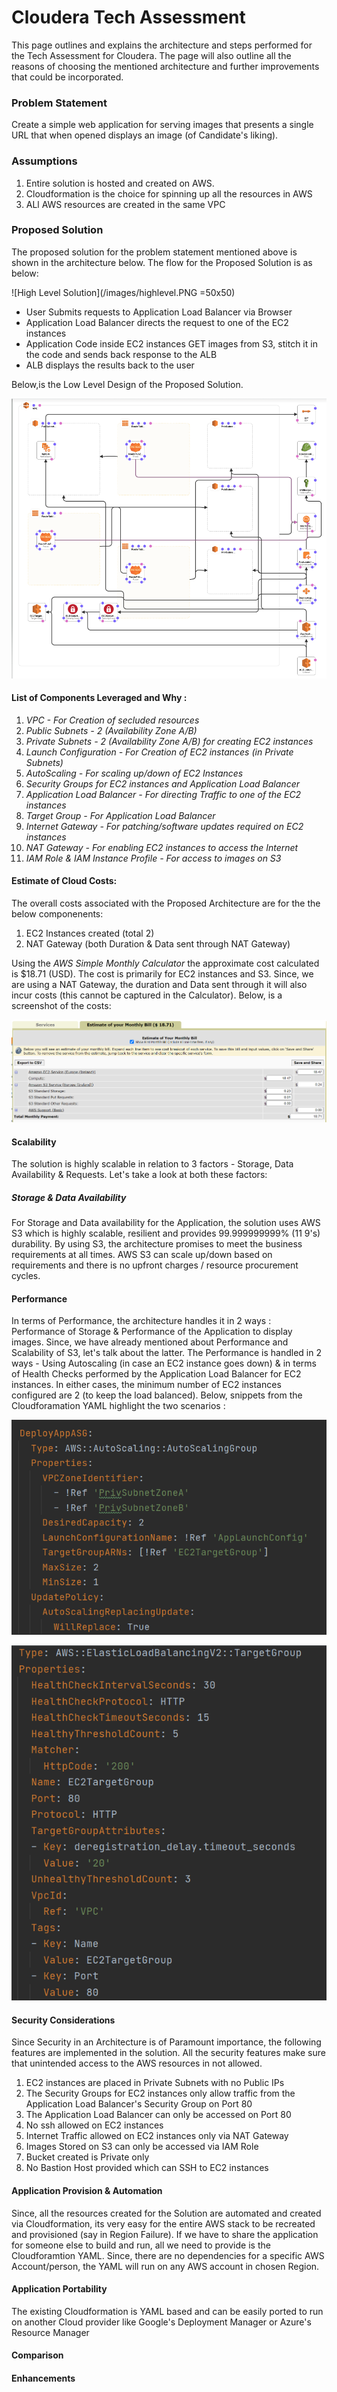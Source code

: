 # Cloudera Tech Assessment

This page outlines and explains the architecture and steps performed for the Tech Assessment for Cloudera. The page will also outline all the reasons of choosing the mentioned architecture and further improvements that could be incorporated.

### Problem Statement

Create a simple web application for serving images that presents a single URL that when opened displays an image (of Candidate's liking).

### Assumptions

1. Entire solution is hosted and created on AWS.
2. Cloudformation is the choice for spinning up all the resources in AWS
3. ALl AWS resources are created in the same VPC

### Proposed Solution

The proposed solution for the problem statement mentioned above is shown in the architecture below. The flow for the Proposed Solution is as below:

![High Level Solution](/images/highlevel.PNG =50x50)

* User Submits requests to Application Load Balancer via Browser
* Application Load Balancer directs the request to one of the EC2 instances
* Application Code inside EC2 instances GET images from S3, stitch it in the code and sends back response to the ALB
* ALB displays the results back to the user

Below,is the Low Level Design of the Proposed Solution.

![Solution Architecture](/images/Architecture.PNG)
  
#### List of Components Leveraged and Why :

1. *VPC - For Creation of secluded resources*
2. *Public Subnets - 2 (Availability Zone A/B)*
3. *Private Subnets - 2 (Availability Zone A/B) for creating EC2 instances*
4. *Launch Configuration - For Creation of EC2 instances (in Private Subnets)*
5. *AutoScaling - For scaling up/down of EC2 Instances*
6. *Security Groups for EC2 instances and Application Load Balancer*
7. *Application Load Balancer - For directing Traffic to one of the EC2 instances*
8. *Target Group - For Application Load Balancer*
9. *Internet Gateway - For patching/software updates required on EC2 instances*
10. *NAT Gateway - For enabling EC2 instances to access the Internet*
11. *IAM Role & IAM Instance Profile - For access to images on S3*

#### Estimate of Cloud Costs:

The overall costs associated with the Proposed Architecture are for the the below componenents:

1. EC2 Instances created (total 2)
2. NAT Gateway (both Duration & Data sent through NAT Gateway)

Using the *AWS Simple Monthly Calculator* the approximate cost calculated is $18.71 (USD). The cost is primarily for EC2 instances and S3. Since, we are using a NAT Gateway, the duration and Data sent through it will also incur costs (this cannot be captured in the Calculator). Below, is a screenshot of the costs:

![Solution Architecture](/images/Costs.PNG)


#### Scalability

The solution is highly scalable in relation to 3 factors - Storage, Data Availability & Requests. Let's take a look at both these factors:

##### Storage & Data Availability

For Storage and Data availability for the Application, the solution uses AWS S3 which is highly scalable, resilient and provides 99.999999999% (11 9's) durability. By using S3, the architecture promises to meet the business requirements at all times. AWS S3 can scale up/down based on requirements and there is no upfront charges / resource procurement cycles.

#### Performance

In terms of Performance, the architecture handles it in 2 ways : Performance of Storage & Performance of the Application to display images. Since, we have already mentioned about Performance and Scalability of S3, let's talk about the latter. The Performance is handled in 2 ways - Using Autoscaling (in case an EC2 instance goes down) & in terms of Health Checks performed by the Application Load Balancer for EC2 instances. In either cases, the minimum number of EC2 instances configured are 2 (to keep the load balanced). Below, snippets from the Cloudforamation YAML highlight the two scenarios :

![AutoScaling](/images/autoscaling.PNG)

![Health Checks](/images/healthcheck.PNG)


#### Security Considerations

Since Security in an Architecture is of Paramount importance, the following features are implemented in the solution. All the security features make sure that unintended access to the AWS resources in not allowed. 

1. EC2 instances are placed in Private Subnets with no Public IPs
2. The Security Groups for EC2 instances only allow traffic from the Application Load Balancer's Security Group on Port 80
3. The Application Load Balancer can only be accessed on Port 80
4. No ssh allowed on EC2 instances
5. Internet Traffic allowed on EC2 instances only via NAT Gateway
6. Images Stored on S3 can only be accessed via IAM Role
7. Bucket created is Private only
8. No Bastion Host provided which can SSH to EC2 instances


#### Application Provision & Automation

Since, all the resources created for the Solution are automated and created via Cloudformation, its very easy for the entire AWS stack to be recreated and provisioned (say in Region Failure). If we have to share the application for someone else to build and run, all we need to provide is the Cloudforamtion YAML. Since, there are no dependencies for a specific AWS Account/person, the YAML will run on any AWS account in chosen Region.


#### Application Portability

The existing Cloudformation is YAML based and can be easily ported to run on another Cloud provider like Google's Deployment Manager or Azure's Resource Manager <Talk about Terraform>
  
#### Comparison 

#### Enhancements





